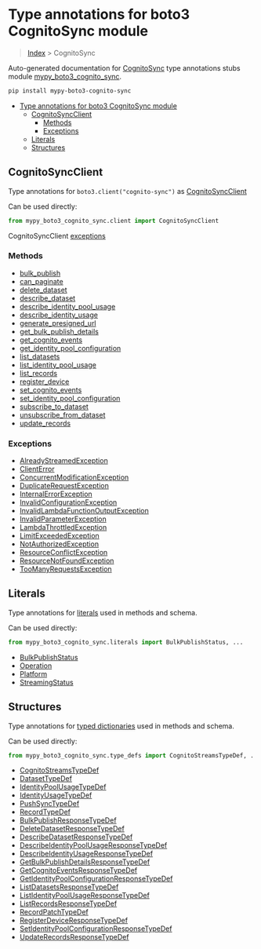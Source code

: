 # Type annotations for boto3 CognitoSync module

> [Index](../index.md) > CognitoSync

Auto-generated documentation for [CognitoSync](https://boto3.amazonaws.com/v1/documentation/api/latest/reference/services/cognito-sync.html#CognitoSync)
type annotations stubs module [mypy_boto3_cognito_sync](https://pypi.org/project/mypy-boto3-cognito-sync/).

```bash
pip install mypy-boto3-cognito-sync
```

- [Type annotations for boto3 CognitoSync module](#type-annotations-for-boto3-cognitosync-module)
  - [CognitoSyncClient](#cognitosyncclient)
    - [Methods](#methods)
    - [Exceptions](#exceptions)
  - [Literals](#literals)
  - [Structures](#structures)

## CognitoSyncClient

Type annotations for  `boto3.client("cognito-sync")` as [CognitoSyncClient](./client.md)

Can be used directly:

```python
from mypy_boto3_cognito_sync.client import CognitoSyncClient
```


CognitoSyncClient [exceptions](./client.md#exceptions)



### Methods
- [bulk_publish](./client.md#bulk-publish)
- [can_paginate](./client.md#can-paginate)
- [delete_dataset](./client.md#delete-dataset)
- [describe_dataset](./client.md#describe-dataset)
- [describe_identity_pool_usage](./client.md#describe-identity-pool-usage)
- [describe_identity_usage](./client.md#describe-identity-usage)
- [generate_presigned_url](./client.md#generate-presigned-url)
- [get_bulk_publish_details](./client.md#get-bulk-publish-details)
- [get_cognito_events](./client.md#get-cognito-events)
- [get_identity_pool_configuration](./client.md#get-identity-pool-configuration)
- [list_datasets](./client.md#list-datasets)
- [list_identity_pool_usage](./client.md#list-identity-pool-usage)
- [list_records](./client.md#list-records)
- [register_device](./client.md#register-device)
- [set_cognito_events](./client.md#set-cognito-events)
- [set_identity_pool_configuration](./client.md#set-identity-pool-configuration)
- [subscribe_to_dataset](./client.md#subscribe-to-dataset)
- [unsubscribe_from_dataset](./client.md#unsubscribe-from-dataset)
- [update_records](./client.md#update-records)




### Exceptions
- [AlreadyStreamedException](./client.md#alreadystreamedexception)
- [ClientError](./client.md#clienterror)
- [ConcurrentModificationException](./client.md#concurrentmodificationexception)
- [DuplicateRequestException](./client.md#duplicaterequestexception)
- [InternalErrorException](./client.md#internalerrorexception)
- [InvalidConfigurationException](./client.md#invalidconfigurationexception)
- [InvalidLambdaFunctionOutputException](./client.md#invalidlambdafunctionoutputexception)
- [InvalidParameterException](./client.md#invalidparameterexception)
- [LambdaThrottledException](./client.md#lambdathrottledexception)
- [LimitExceededException](./client.md#limitexceededexception)
- [NotAuthorizedException](./client.md#notauthorizedexception)
- [ResourceConflictException](./client.md#resourceconflictexception)
- [ResourceNotFoundException](./client.md#resourcenotfoundexception)
- [TooManyRequestsException](./client.md#toomanyrequestsexception)










## Literals

Type annotations for [literals](./literals.md) used in methods and schema.

Can be used directly:

```python
from mypy_boto3_cognito_sync.literals import BulkPublishStatus, ...
```

- [BulkPublishStatus](./literals.md#bulkpublishstatus)
- [Operation](./literals.md#operation)
- [Platform](./literals.md#platform)
- [StreamingStatus](./literals.md#streamingstatus)




## Structures


Type annotations for [typed dictionaries](./type_defs.md) used in methods and schema.

Can be used directly:

```python
from mypy_boto3_cognito_sync.type_defs import CognitoStreamsTypeDef, ...
```

- [CognitoStreamsTypeDef](./type_defs.md#cognitostreamstypedef)
- [DatasetTypeDef](./type_defs.md#datasettypedef)
- [IdentityPoolUsageTypeDef](./type_defs.md#identitypoolusagetypedef)
- [IdentityUsageTypeDef](./type_defs.md#identityusagetypedef)
- [PushSyncTypeDef](./type_defs.md#pushsynctypedef)
- [RecordTypeDef](./type_defs.md#recordtypedef)
- [BulkPublishResponseTypeDef](./type_defs.md#bulkpublishresponsetypedef)
- [DeleteDatasetResponseTypeDef](./type_defs.md#deletedatasetresponsetypedef)
- [DescribeDatasetResponseTypeDef](./type_defs.md#describedatasetresponsetypedef)
- [DescribeIdentityPoolUsageResponseTypeDef](./type_defs.md#describeidentitypoolusageresponsetypedef)
- [DescribeIdentityUsageResponseTypeDef](./type_defs.md#describeidentityusageresponsetypedef)
- [GetBulkPublishDetailsResponseTypeDef](./type_defs.md#getbulkpublishdetailsresponsetypedef)
- [GetCognitoEventsResponseTypeDef](./type_defs.md#getcognitoeventsresponsetypedef)
- [GetIdentityPoolConfigurationResponseTypeDef](./type_defs.md#getidentitypoolconfigurationresponsetypedef)
- [ListDatasetsResponseTypeDef](./type_defs.md#listdatasetsresponsetypedef)
- [ListIdentityPoolUsageResponseTypeDef](./type_defs.md#listidentitypoolusageresponsetypedef)
- [ListRecordsResponseTypeDef](./type_defs.md#listrecordsresponsetypedef)
- [RecordPatchTypeDef](./type_defs.md#recordpatchtypedef)
- [RegisterDeviceResponseTypeDef](./type_defs.md#registerdeviceresponsetypedef)
- [SetIdentityPoolConfigurationResponseTypeDef](./type_defs.md#setidentitypoolconfigurationresponsetypedef)
- [UpdateRecordsResponseTypeDef](./type_defs.md#updaterecordsresponsetypedef)
